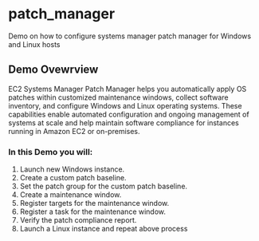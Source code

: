 # patch_manager
Demo on how to configure systems manager patch manager for Windows and Linux hosts

## Demo Ovewrview
EC2 Systems Manager Patch Manager helps you automatically apply OS patches within customized maintenance windows, collect software inventory, and configure Windows and Linux operating systems. These capabilities enable automated configuration and ongoing management of systems at scale and help maintain software compliance for instances running in Amazon EC2 or on-premises.

### In this Demo you will:
1. Launch new Windows instance.
2. Create a custom patch baseline.
3. Set the patch group for the custom patch baseline.
4. Create a maintenance window.
5. Register targets for the maintenance window.
6. Register a task for the maintenance window.
7. Verify the patch compliance report.
8. Launch a Linux instance and repeat above process

